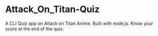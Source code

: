# Attack_On_Titan-Quiz
A CLI Quiz app on Attack on Titan Anime. Built with node.js. Know your score at the end of the quiz.
